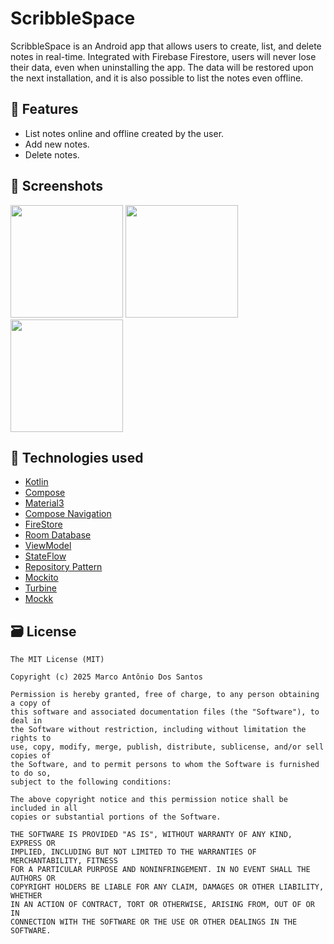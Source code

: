 # ScribbleSpace
 ScribbleSpace is an Android app that allows users to create, list, and delete notes in real-time. Integrated with Firebase Firestore, users will never lose their data, even when uninstalling the app. The data will be restored upon the next installation, and it is also possible to list the notes even offline. 

## 📱 Features
- List notes online and offline created by the user.
- Add new notes.
- Delete notes.
  
## :camera_flash: Screenshots
<!-- You can add more screenshots here if you like -->
<img src="https://github.com/roquebuarquejr/scribblespace/assets/11612508/937acf43-da5c-47e9-9c64-dbb24ed5c54e" width=180/> <img src="https://github.com/roquebuarquejr/scribblespace/assets/11612508/9cf53d6b-0cab-47c3-8b51-d38123a44488" width=180/>  <img src="https://github.com/roquebuarquejr/scribblespace/assets/11612508/1fa8615a-7b1e-48fd-9574-3a438237b78e" width=180/>

## 🔧 Technologies used
- [Kotlin](https://kotlinlang.org/)
- [Compose](https://developer.android.com/develop/ui/compose?hl=pt-br)
- [Material3](https://developer.android.com/jetpack/androidx/releases/compose-material3?hl=pt-br)
- [Compose Navigation](https://developer.android.com/develop/ui/compose/navigation?hl=pt-br)
- [FireStore](https://firebase.google.com/products/firestore)
- [Room Database](https://developer.android.com/training/data-storage/room?hl=pt-br)
- [ViewModel](https://developer.android.com/topic/libraries/architecture/viewmodel?hl=pt-br)
- [StateFlow](https://developer.android.com/kotlin/flow/stateflow-and-sharedflow?hl=pt-br)
- [Repository Pattern](https://developer.android.com/topic/architecture/data-layer?hl=pt-br)
- [Mockito](https://site.mockito.org/)
- [Turbine](https://github.com/cashapp/turbine)
- [Mockk](https://mockk.io/) 

## 🗃️ License
```
The MIT License (MIT)

Copyright (c) 2025 Marco Antônio Dos Santos

Permission is hereby granted, free of charge, to any person obtaining a copy of
this software and associated documentation files (the "Software"), to deal in
the Software without restriction, including without limitation the rights to
use, copy, modify, merge, publish, distribute, sublicense, and/or sell copies of
the Software, and to permit persons to whom the Software is furnished to do so,
subject to the following conditions:

The above copyright notice and this permission notice shall be included in all
copies or substantial portions of the Software.

THE SOFTWARE IS PROVIDED "AS IS", WITHOUT WARRANTY OF ANY KIND, EXPRESS OR
IMPLIED, INCLUDING BUT NOT LIMITED TO THE WARRANTIES OF MERCHANTABILITY, FITNESS
FOR A PARTICULAR PURPOSE AND NONINFRINGEMENT. IN NO EVENT SHALL THE AUTHORS OR
COPYRIGHT HOLDERS BE LIABLE FOR ANY CLAIM, DAMAGES OR OTHER LIABILITY, WHETHER
IN AN ACTION OF CONTRACT, TORT OR OTHERWISE, ARISING FROM, OUT OF OR IN
CONNECTION WITH THE SOFTWARE OR THE USE OR OTHER DEALINGS IN THE SOFTWARE.
```
